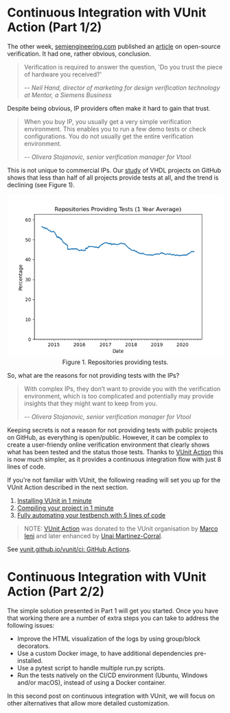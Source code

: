 # Continuous Integration with VUnit Action (Part 1/2)

The other week, [semiengineering.com](https://semiengineering.com) published an [article](https://semiengineering.com/open-source-verification/) on open-source verification. It had one, rather obvious, conclusion.

> Verification is required to answer the question, 'Do you trust the piece of hardware you received?'
>
> -- <cite>Neil Hand, director of marketing for design verification technology at Mentor, a Siemens Business</cite>

Despite being obvious, IP providers often make it hard to gain that trust.

> When you buy IP, you usually get a very simple verification environment. This enables you to run a few demo tests or check configurations. You do not usually get the entire verification environment.
>
> -- <cite>Olivera Stojanovic, senior verification manager for Vtool</cite>

This is not unique to commercial IPs. Our [study](https://larsasplund.github.io/github-facts/index.html) of VHDL projects on GitHub shows that less than half of all projects provide tests at all, and the trend is declining (see Figure 1).

<p align="center">
<img src="img/repositories_providing_tests.png"/>
<br>
<span class="caption">Figure 1. Repositories providing tests.</span>
</p>

So, what are the reasons for not providing tests with the IPs?

> With complex IPs, they don’t want to provide you with the verification environment, which is too complicated and potentially may provide insights that they might want to keep from you.
>
> -- <cite>Olivera Stojanovic, senior verification manager for Vtool</cite>

Keeping secrets is not a reason for not providing tests with public projects on GitHub, as everything is open/public. However, it can be complex to create a user-friendy online verification environment that clearly shows what has been tested and the status those tests. Thanks to [VUnit Action](https://github.com/marketplace/actions/vunit-action) this is now much simpler, as it provides a continuous integration flow with just 8 lines of code.

If you're not familiar with VUnit, the following reading will set you up for the VUnit Action described in the next section.

1. [Installing VUnit in 1 minute](https://www.linkedin.com/pulse/vunit-best-value-initial-effort-lars-asplund/)
2. [Compiling your project in 1 minute](https://www.linkedin.com/pulse/vunit-best-value-initial-effort-part-2-lars-asplund/)
3. [Fully automating your testbench with 5 lines of code](https://www.linkedin.com/pulse/vunit-best-value-initial-effort-part-3-lars-asplund/)

> NOTE: [VUnit Action](https://github.com/marketplace/actions/vunit-action) was donated to the VUnit organisation by [Marco Ieni](https://www.linkedin.com/in/marcoieni) and later enhanced by [Unai Martinez-Corral](https://github.com/umarcor).

See [vunit.github.io/vunit/ci: GitHub Actions](https://vunit.github.io/vunit/ci.html#github-actions).

# Continuous Integration with VUnit Action (Part 2/2)

The simple solution presented in Part 1 will get you started. Once you have that working there are a number of extra steps you can take to address the following issues:

* Improve the HTML visualization of the logs by using group/block decorators.
* Use a custom Docker image, to have additional dependencies pre-installed.
* Use a pytest script to handle multiple run.py scripts.
* Run the tests natively on the CI/CD environment (Ubuntu, Windows and/or macOS), instead of using a Docker container.

In this second post on continuous integration with VUnit, we will focus on other alternatives that allow more detailed customization.
